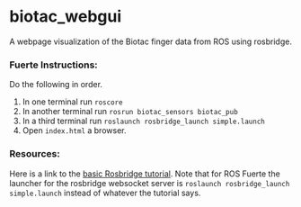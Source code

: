 biotac_webgui
=============

A webpage visualization of the Biotac finger data from ROS using rosbridge.

### Fuerte Instructions: ###
Do the following in order.

1. In one terminal run ```roscore```
2. In another terminal run ```rosrun biotac_sensors biotac_pub```
3. In a third terminal run ```roslaunch rosbridge_launch simple.launch```
4. Open ```index.html``` a browser.

### Resources: ###
Here is a link to the [basic Rosbridge tutorial](http://wiki.ros.org/roslibjs/Tutorials/BasicRosFunctionality#Running_the_Example). Note that for ROS Fuerte the launcher for the rosbridge websocket server is ```roslaunch rosbridge_launch simple.launch``` instead of whatever the tutorial says.

